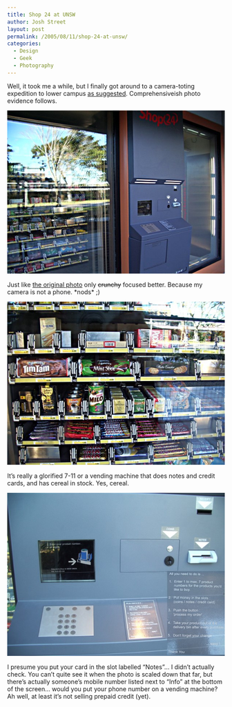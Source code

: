 ```yaml
---
title: Shop 24 at UNSW
author: Josh Street
layout: post
permalink: /2005/08/11/shop-24-at-unsw/
categories:
  - Design
  - Geek
  - Photography
---
```

Well, it took me a while, but I finally got around to a camera-toting expedition to lower campus [as suggested][1]. Comprehensiveish photo evidence follows.

![A wide shot of Shop24, similar to that originally published on Dale's site][2]

Just like [the original photo][3] only <del>crunchy</del> focused better. Because my camera is not a phone. \*nods\* ;)

![Photo of contents of Shop24 in the window.][4]

It&#8217;s really a glorified 7-11 or a vending machine that does notes and credit cards, and has cereal in stock. Yes, cereal.

![Shop24 console with instructions, inset.][5]

I presume you put your card in the slot labelled &#8220;Notes&#8221;&#8230; I didn&#8217;t actually check. You can&#8217;t quite see it when the photo is scaled down that far, but there&#8217;s actually someone&#8217;s mobile number listed next to &#8220;Info&#8221; at the bottom of the screen&#8230; would you put your phone number on a vending machine? Ah well, at least it&#8217;s not selling prepaid credit (yet).

 [1]: http://www.bluetrait.com/archive/2005/08/06/completely-automated-shop-at-unsw/#comments-1171
 [2]: /blog/wp-content/2005/08/shop24wide.jpg
 [3]: http://www.bluetrait.com/archive/2005/08/06/completely-automated-shop-at-unsw/
 [4]: /blog/wp-content/2005/08/shop24goodies.jpg
 [5]: /blog/wp-content/2005/08/shop24console.jpg